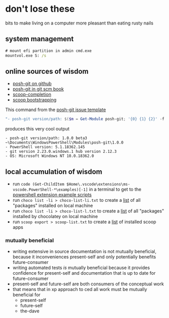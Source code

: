 # don't lose these

bits to make living on a computer more pleasant than eating rusty nails

## system management

```cmd
# mount efi partition in admin cmd.exe
mountvol.exe S: /s
```

## online sources of wisdom

- [posh-git on github](https://github.com/dahlbyk/posh-git)
- [posh-git in git scm book](https://git-scm.com/book/en/v2/Appendix-A%3A-Git-in-Other-Environments-Git-in-PowerShell)
- [scoop-completion](https://github.com/liuzijing97/scoop-completion/)
- [scoop bootstrapping](https://github.com/xfournet/sboot)

This command from the [posh-git issue template](https://raw.githubusercontent.com/dahlbyk/posh-git/master/ISSUE_TEMPLATE.md)

```powershell
"- posh-git version/path: $($m = Get-Module posh-git; '{0} {1} {2}' -f $m.Version,$m.PrivateData.PSData.Prerelease,$m.ModuleBase.Replace($HOME,'~'))`n- PowerShell version: $($PSVersionTable.PSVersion)`n- $(git --version)`n- OS: $([System.Environment]::OSVersion)"
```

produces this very cool output

```raw
- posh-git version/path: 1.0.0 beta3 ~\Documents\WindowsPowerShell\Modules\posh-git\1.0.0
- PowerShell version: 5.1.18362.145
- git version 2.23.0.windows.1 hub version 2.12.3
- OS: Microsoft Windows NT 10.0.18362.0
```

## local accumulation of wisdom

- run `code (Get-ChildItem $Home\.vscode\extensions\ms-vscode.PowerShell-*\examples)[-1]` in a terminal to get to the [powershell extension example scripts](https://github.com/PowerShell/vscode-powershell/blob/master/examples/README.md)
- run `choco list -li > choco-list-li.txt` to create a [list](choco-list-li.txt) of all "packages" installed on local machine
- run `choco list -li > choco-list-l.txt` to create a [list](choco-list-l.txt) of all "packages" installed by chocolatey on local machine
- run `scoop export > scoop-list.txt` to create a [list](scoop-list.txt) of installed scoop apps

### mutually beneficial

- writing extensive in source documentation is not mutually beneficial, because it inconveniences present-self and only potentially benefits future-consumer
- writing automated tests *is* mutually beneficial because it provides confidence for present-self and documentation that is up to date for future-consumer
- present-self and future-self are both consumers of the conceptual work
- that means that in xp approach to ced all work must be mutually beneficial for
    - present-self
    - future-self
    - the-dave
